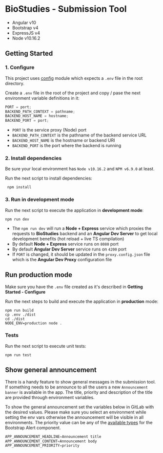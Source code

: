 # BioStudies - Submission Tool

- Angular v10
- Bootstrap v4
- ExpressJS v4
- Node v10.16.2

## Getting Started

### 1. Configure

This project uses [config](https://www.npmjs.com/package/config) module which expects a `.env` file in the root directory.

Create a `.env` file in the root of the project and copy / pase the next environment variable definitions in it:

```js
PORT = port;
BACKEND_PATH_CONTEXT = pathname;
BACKEND_HOST_NAME = hostname;
BACKEND_PORT = port;
```

- `PORT` is the service proxy (Node) port
- `BACKEND_PATH_CONTEXT` is the pathname of the backend service URL
- `BACKEND_HOST_NAME` is the hostname or backend URI
- `BACKEND_PORT` is the port where the backend is running

### 2. Install dependencies

Be sure your local environment has `Node v10.16.2` and `NPM v6.9.0` at least.

Run the next script to install dependencies:

```
 npm install
```

### 3. Run in development mode

Run the next script to execute the application in **development mode**:

```
npm run dev
```

- The `npm run dev` will run a **Node + Express** service which proxies the requests to **BioStudies** backend and an **Angular Dev Server** to get local development benefits (hot reload + live TS compilation)
- By default **Node + Express** service runs on `8080` port
- By default **Angular Dev Server** service runs on `4200` port
- If `PORT` is changed, it should be updated in the `proxy.config.json` file which is the **Angular Dev Proxy** configuration file

## Run production mode

Make sure you have the `.env` file created as it's described in **Getting Started - Configure**

Run the next steps to build and execute the application in **production** mode:

```
npm run build
cp .env ./dist
cd ./dist
NODE_ENV=production node .
```

### Tests

Run the next script to execute unit tests:

```
npm run test
```

## Show general announcement
There is a handy feature to show general messages in the submission tool. If something needs to be announce to all the users a new `Announcement banner` is available in the app. The title, priority and description of the title are provided through environment variables.

To show the general announcement set the variables below in GitLab with the desired values. Please make sure you select an environment while setting the env vars otherwise the announcement will be visible in all environments. The priority value can be any of the [available types](https://getbootstrap.com/docs/5.1/components/alerts/#examples) for the Bootstrap Alert component.

```js
APP_ANNOUNCEMENT_HEADLINE=Announcement title
APP_ANNOUNCEMENT_CONTENT=Announcement body
APP_ANNOUNCEMENT_PRIORITY=priority
```
